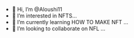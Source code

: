 - 👋 Hi, I’m @Aloushi11
- 👀 I’m interested in NFTS...
- 🌱 I’m currently learning HOW TO MAKE NFT ...
- 💞️ I’m looking to collaborate on NFL ...

<!---
Aloushi11/Aloushi11 is a ✨ special ✨ repository because its `README.md` (this file) appears on your GitHub profile.
You can click the Preview link to take a look at your changes.
--->
